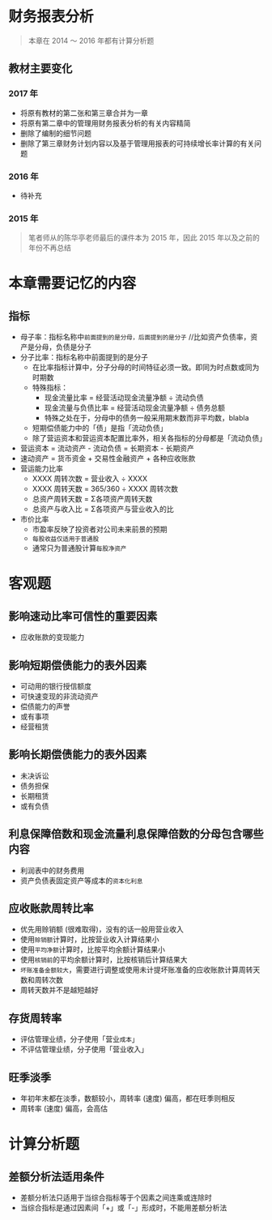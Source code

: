# 财务报表分析
> 本章在 2014 ～ 2016 年都有计算分析题

## 教材主要变化
### 2017 年
- 将原有教材的第二张和第三章合并为一章
- 将原有第二章中的管理用财务报表分析的有关内容精简
- 删除了编制的细节问题
- 删除了第三章财务计划内容以及基于管理用报表的可持续增长率计算的有关问题

### 2016 年
- 待补充

### 2015 年
> 笔者师从的陈华亭老师最后的课件本为 2015 年，因此 2015 年以及之前的年份不再总结

# 本章需要记忆的内容
## 指标
- 母子率：指标名称中`前面提到的是分母，后面提到的是分子` //比如资产负债率，资产是分母，负债是分子
- 分子比率：指标名称中前面提到的是分子
	- 在比率指标计算中，分子分母的时间特征必须一致。即同为时点数或同为时期数
	- 特殊指标：
		- 现金流量比率 = 经营活动现金流量净额 ÷ 流动负债
		- 现金流量与负债比率 = 经营活动现金流量净额 ÷ 债务总额
		- 特殊之处在于，分母中的债务一般采用期末数而非平均数，blabla
	- 短期偿债能力中的「债」是指「流动负债」
	- 除了营运资本和营运资本配置比率外，相关各指标的分母都是「流动负债」
- 营运资本 = 流动资产 - 流动负债 = 长期资本 - 长期资产
- 速动资产 = 货币资金 + 交易性金融资产 + 各种应收账款
- 营运能力比率
	- XXXX 周转次数 = 营业收入 ÷ XXXX
	- XXXX 周转天数 = 365/360 ÷ XXXX 周转次数
	- 总资产周转天数 = Σ各项资产周转天数
	- 总资产与收入比 = Σ各项资产与营业收入的比
- 市价比率
	- 市盈率反映了投资者对公司未来前景的预期
	- `每股收益仅适用于普通股`
	- 通常只为普通股计算`每股净资产`

# 客观题
## 影响速动比率可信性的重要因素
- 应收账款的变现能力

## 影响短期偿债能力的表外因素
- 可动用的银行授信额度
- 可快速变现的非流动资产
- 偿债能力的声誉
- 或有事项
- 经营租赁

## 影响长期偿债能力的表外因素
- 未决诉讼
- 债务担保
- 长期租赁
- 或有负债

## 利息保障倍数和现金流量利息保障倍数的分母包含哪些内容
- 利润表中的财务费用
- 资产负债表固定资产等成本的`资本化利息`

## 应收账款周转比率
- 优先用赊销额 (很难取得)，没有的话一般用营业收入
- 使用`赊销额`计算时，比按营业收入计算结果小
- 使用`平均净额`计算时，比按平均余额计算结果小
- 使用`核销前`的平均余额计算时，比按核销后计算结果大
- `坏账准备金额较大`，需要进行调整或使用未计提坏账准备的应收账款计算周转天数和周转次数
- 周转天数并不是越短越好

## 存货周转率
- 评估管理业绩，分子使用「营业`成本`」
- 不评估管理业绩，分子使用「营业收入」

## 旺季淡季
- 年初年末都在淡季，数额较小，周转率 (速度) 偏高，都在旺季则相反
- 周转率 (速度) 偏高，会高估

# 计算分析题
## 差额分析法适用条件
- 差额分析法只适用于当综合指标等于个因素之间连乘或连除时
- 当综合指标是通过因素间「+」或「-」形成时，不能用差额分析法

